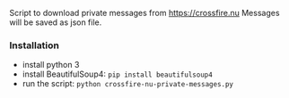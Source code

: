 Script to download private messages from https://crossfire.nu
Messages will be saved as json file.

### Installation
- install python 3
- install BeautifulSoup4: `pip install beautifulsoup4`
- run the script: `python crossfire-nu-private-messages.py`
